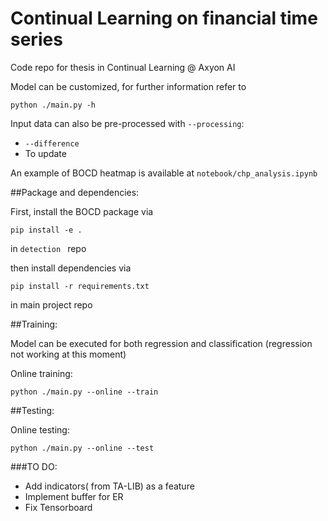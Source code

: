 
# Continual Learning on financial time series

Code repo for thesis in Continual Learning @ Axyon AI 

Model can be customized, for further information refer to
```
python ./main.py -h
```
Input data can also be pre-processed with `--processing`:
* `--difference`
* To update

An example of BOCD heatmap is available at `notebook/chp_analysis.ipynb`

##Package and dependencies:

First, install the BOCD package via

```
pip install -e .
```
in ```detection ``` repo

then install dependencies via 

```
pip install -r requirements.txt
```
 in main project repo

##Training:

Model can be executed for both regression and classification (regression not working at this moment)

Online training:
```
python ./main.py --online --train
```


##Testing:

Online testing:
```
python ./main.py --online --test
```

###TO DO:
* Add indicators( from TA-LIB) as a feature
* Implement buffer for ER
* Fix Tensorboard


